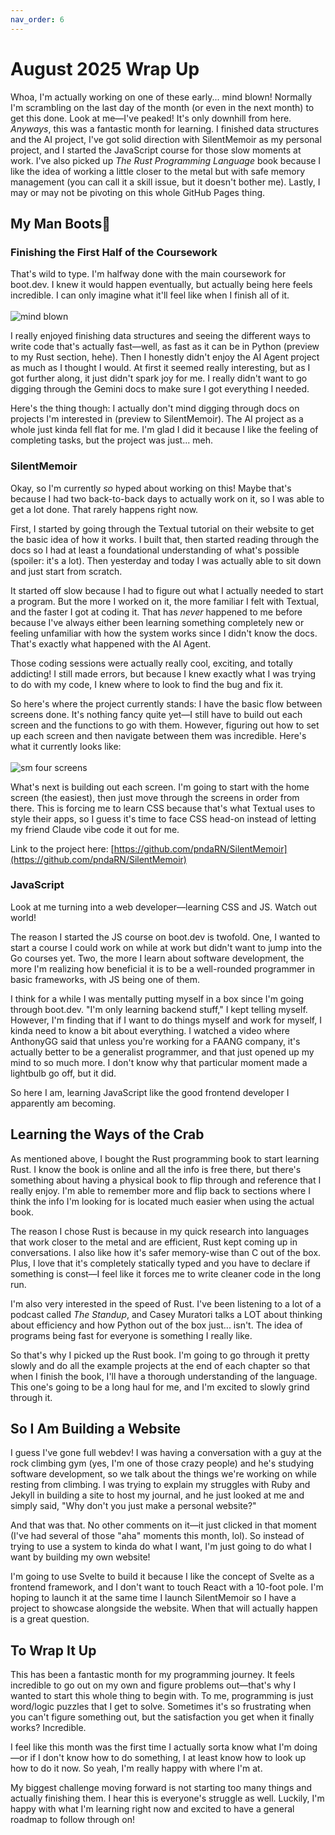 ```yaml
--- 
nav_order: 6 
---
```

# August 2025 Wrap Up

Whoa, I'm actually working on one of these early... mind blown! Normally I'm scrambling on the last day of the month (or even in the next month) to get this done. Look at me—I've peaked! It's only downhill from here. *Anyways*, this was a fantastic month for learning. I finished data structures and the AI project, I've got solid direction with SilentMemoir as my personal project, and I started the JavaScript course for those slow moments at work. I've also picked up *The Rust Programming Language* book because I like the idea of working a little closer to the metal but with safe memory management (you can call it a skill issue, but it doesn't bother me). Lastly, I may or may not be pivoting on this whole GitHub Pages thing.

## My Man Boots🐻
### Finishing the First Half of the Coursework

That's wild to type. I'm halfway done with the main coursework for boot.dev. I knew it would happen eventually, but actually being here feels incredible. I can only imagine what it'll feel like when I finish all of it. <br><br>
![mind blown](https://pndarn.github.io/Programming-Journey/assets/gifs/mind_blown.gif)

 I really enjoyed finishing data structures and seeing the different ways to write code that's actually fast—well, as fast as it can be in Python (preview to my Rust section, hehe). Then I honestly didn't enjoy the AI Agent project as much as I thought I would. At first it seemed really interesting, but as I got further along, it just didn't spark joy for me. I really didn't want to go digging through the Gemini docs to make sure I got everything I needed. 
 
Here's the thing though: I actually don't mind digging through docs on projects I'm interested in (preview to SilentMemoir). The AI project as a whole just kinda fell flat for me. I'm glad I did it because I like the feeling of completing tasks, but the project was just... meh.

### SilentMemoir

Okay, so I'm currently *so* hyped about working on this! Maybe that's because I had two back-to-back days to actually work on it, so I was able to get a lot done. That rarely happens right now. 

First, I started by going through the Textual tutorial on their website to get the basic idea of how it works. I built that, then started reading through the docs so I had at least a foundational understanding of what's possible (spoiler: it's a lot). Then yesterday and today I was actually able to sit down and just start from scratch.

It started off slow because I had to figure out what I actually needed to start a program. But the more I worked on it, the more familiar I felt with Textual, and the faster I got at coding it. That has *never* happened to me before because I've always either been learning something completely new or feeling unfamiliar with how the system works since I didn't know the docs. That's exactly what happened with the AI Agent.

Those coding sessions were actually really cool, exciting, and totally addicting! I still made errors, but because I knew exactly what I was trying to do with my code, I knew where to look to find the bug and fix it.

So here's where the project currently stands: I have the basic flow between screens done. It's nothing fancy quite yet—I still have to build out each screen and the functions to go with them. However, figuring out how to set up each screen and then navigate between them was incredible. Here's what it currently looks like: <br><br>
![sm four screens](https://pndarn.github.io/Programming-Journey/assets/gifs/sm_four_screens.gif)

What's next is building out each screen. I'm going to start with the home screen (the easiest), then just move through the screens in order from there. This is forcing me to learn CSS because that's what Textual uses to style their apps, so I guess it's time to face CSS head-on instead of letting my friend Claude vibe code it out for me.

Link to the project here: [https://github.com/pndaRN/SilentMemoir](https://github.com/pndaRN/SilentMemoir)

### JavaScript 

Look at me turning into a web developer—learning CSS and JS. Watch out world!

The reason I started the JS course on boot.dev is twofold. One, I wanted to start a course I could work on while at work but didn't want to jump into the Go courses yet. Two, the more I learn about software development, the more I'm realizing how beneficial it is to be a well-rounded programmer in basic frameworks, with JS being one of them.

I think for a while I was mentally putting myself in a box since I'm going through boot.dev. "I'm only learning backend stuff," I kept telling myself. However, I'm finding that if I want to do things myself and work for myself, I kinda need to know a bit about everything. I watched a video where AnthonyGG said that unless you're working for a FAANG company, it's actually better to be a generalist programmer, and that just opened up my mind to so much more. I don't know why that particular moment made a lightbulb go off, but it did. 


So here I am, learning JavaScript like the good frontend developer I apparently am becoming.

## Learning the Ways of the Crab 
As mentioned above, I bought the Rust programming book to start learning Rust. I know the book is online and all the info is free there, but there's something about having a physical book to flip through and reference that I really enjoy. I'm able to remember more and flip back to sections where I think the info I'm looking for is located much easier when using the actual book.

The reason I chose Rust is because in my quick research into languages that work closer to the metal and are efficient, Rust kept coming up in conversations. I also like how it's safer memory-wise than C out of the box. Plus, I love that it's completely statically typed and you have to declare if something is const—I feel like it forces me to write cleaner code in the long run.

I'm also very interested in the speed of Rust. I've been listening to a lot of a podcast called *The Standup*, and Casey Muratori talks a LOT about thinking about efficiency and how Python out of the box just... isn't. The idea of programs being fast for everyone is something I really like.

So that's why I picked up the Rust book. I'm going to go through it pretty slowly and do all the example projects at the end of each chapter so that when I finish the book, I'll have a thorough understanding of the language. This one's going to be a long haul for me, and I'm excited to slowly grind through it.

## So I Am Building a Website

I guess I've gone full webdev! I was having a conversation with a guy at the rock climbing gym (yes, I'm one of those crazy people) and he's studying software development, so we talk about the things we're working on while resting from climbing. I was trying to explain my struggles with Ruby and Jekyll in building a site to host my journal, and he just looked at me and simply said, "Why don't you just make a personal website?"

And that was that. No other comments on it—it just clicked in that moment (I've had several of those "aha" moments this month, lol). So instead of trying to use a system to kinda do what I want, I'm just going to do what I want by building my own website!

I'm going to use Svelte to build it because I like the concept of Svelte as a frontend framework, and I don't want to touch React with a 10-foot pole. I'm hoping to launch it at the same time I launch SilentMemoir so I have a project to showcase alongside the website. When that will actually happen is a great question.

## To Wrap It Up 
This has been a fantastic month for my programming journey. It feels incredible to go out on my own and figure problems out—that's why I wanted to start this whole thing to begin with. To me, programming is just word/logic puzzles that I get to solve. Sometimes it's so frustrating when you can't figure something out, but the satisfaction you get when it finally works? Incredible.

I feel like this month was the first time I actually sorta know what I'm doing—or if I don't know how to do something, I at least know how to look up how to do it now. So yeah, I'm really happy with where I'm at.

My biggest challenge moving forward is not starting too many things and actually finishing them. I hear this is everyone's struggle as well. Luckily, I'm happy with what I'm learning right now and excited to have a general roadmap to follow through on!





